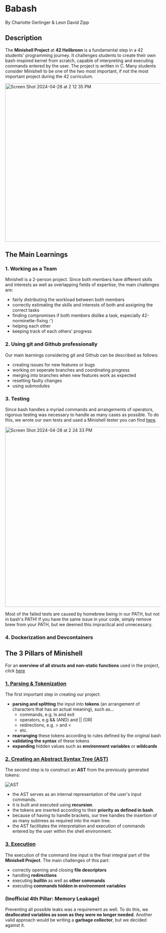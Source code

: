 # Babash
By Charlotte Gerlinger & Leon David Zipp

## Description
The **Minishell Project** at **42 Heilbronn** is a fundamental step in a 42 students' programming journey.
It challenges students to create their own bash-inspired kernel from scratch, capable of interpreting and executing commands entered by the user.
The project is written in C. Many students consider Minishell to be one of the two most important, if not the most important project during the
42 curriculum.

<img width="510" alt="Screen Shot 2024-04-28 at 2 12 35 PM" src="https://github.com/LeonDavidZipp/minishell/assets/117377515/1c7bb2ca-0dc1-4958-a719-b30bd926831e">

## The Main Learnings
### 1. Working as a Team
Minishell is a 2-person project. Since both members have different skills and interests as well as overlapping fields of expertise, the main challenges are:
- fairly distributing the workload between both members
- correctly estimating the skills and interests of both and assigning the correct tasks
- finding compromises if both members dislike a task, especially 42-norminette-fixing :')
- helping each other
- keeping track of each others' progress

### 2. Using git and Github professionally
Our main learnings considering git and Github can be described as follows:
- creating issues for new features or bugs
- working on seperate branches and coordinating progress
- merging into branches when new features work as expected
- resetting faulty changes
- using submodules

### 3. Testing
Since bash handles a myriad commands and arrangements of operators, rigorous testing was necessary to handle as many cases as possible. To do this, we wrote our own tests and used a Minishell tester you can find [here](https://github.com/zstenger93/42_minishell_tester).

<img width="580" alt="Screen Shot 2024-04-28 at 2 24 33 PM" src="https://github.com/LeonDavidZipp/minishell/assets/117377515/df74d95a-d620-4ae2-ba86-588d3cfa5d57">

Most of the failed tests are caused by homebrew being in our PATH, but not in bash's PATH! If you have the same issue in your code, simply remove brew from your PATH, but we deemed this impractical and unnecessary.

### 4. Dockerization and Devcontainers

## The 3 Pillars of Minishell
For an **overview of all structs and non-static functions** used in the project, click [here](https://github.com/LeonDavidZipp/minishell/blob/main/inc/minishell.h)
### [1. Parsing & Tokenization](https://github.com/LeonDavidZipp/minishell/tree/main/src/parsing)
The first important step in creating our project:
- **parsing and splitting** the input into **tokens** (an arrangement of characters that has an actual meaning), such as...
  - commands, e.g. ls and exit
  - operators, e.g && (AND) and || (OR)
  - redirections, e.g. > and <
  - etc.
- **rearranging** these tokens according to rules defined by the original bash
- **validating the syntax** of these tokens
- **expanding** hidden values such as **environment variables** or **wildcards**

### [2. Creating an Abstract Syntax Tree (AST)](https://github.com/LeonDavidZipp/minishell/tree/main/src/build_ast)
The second step is to construct an **AST** from the previously generated tokens:

![AST](https://github.com/LeonDavidZipp/minishell/assets/117377515/c2161f98-7bf5-4d80-b052-1055108e4f48)

- the AST serves as an internal representation of the user's input commands.
- it is built and executed using **recursion**.
- the tokens are inserted according to their **priority as defined in bash**.
- because of having to handle brackets, our tree handles the insertion of as many subtrees as required into the main tree.
- the AST facilitates the interpretation and execution of commands entered by the user within the shell environment.

### [3. Execution](https://github.com/LeonDavidZipp/minishell/tree/main/src/execution)
The execution of the command line input is the final integral part of the **Minishell Project**.
The main challenges of this part:
- correctly opening and closing **file descriptors**
- handling **redirections**
- executing **builtin** as well as **other commands**
- executing **commands hidden in environment variables**

### (Inofficial 4th Pillar: Memory Leakage)
Preventing all possible leaks was a requirement as well. To do this, we **deallocated variables as soon as they were no longer needed**.
Another valid approach would be writing a **garbage collector**, but we decided against it.
